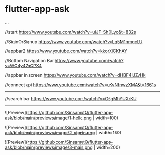 # flutter-app-ask
...

//start
https://www.youtube.com/watch?v=uiJF-ShOLyo&t=832s

//SiginOrSignup
https://www.youtube.com/watch?v=Lq5M1nmqcLU

//appbar2
https://www.youtube.com/watch?v=kkorXiCKhAY

//Bottom Navigation Bar 
https://www.youtube.com/watch?v=WG4y47qGPX4

//appbar in screen
https://www.youtube.com/watch?v=dHBF4IJZvHk

//connect api
https://www.youtube.com/watch?v=uKvNfnwzXMA&t=1661s



___________________________________________________________
//search bar
https://www.youtube.com/watch?v=G6gMhYUXrKU
___________________________________________________________


![Preview](https://github.com/SinsamutQ/flutter-app-ask/blob/main/previews/image/1-hello.png | width=100)

![Preview](https://github.com/SinsamutQ/flutter-app-ask/blob/main/previews/image/2-signin.png | width=150)

![Preview](https://github.com/SinsamutQ/flutter-app-ask/blob/main/previews/image/3-main.png | width=200)
